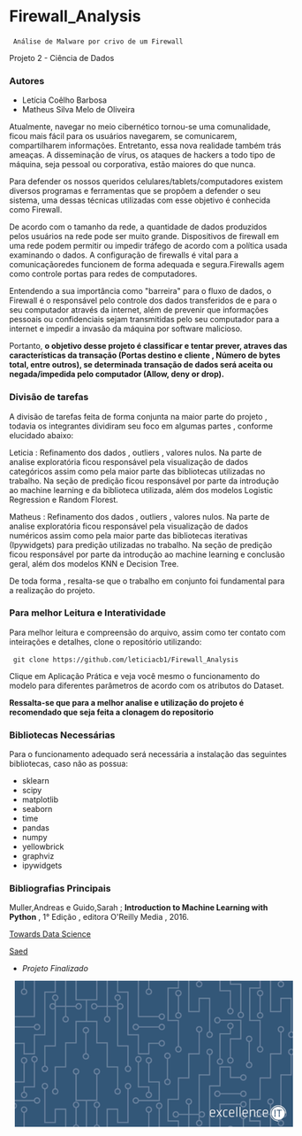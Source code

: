 # Firewall_Analysis

` Análise de Malware por crivo de um Firewall`

Projeto 2 - Ciência de Dados 

### Autores
 - Letícia Coêlho Barbosa
 - Matheus Silva Melo de Oliveira

 Atualmente, navegar no meio cibernético tornou-se uma comunalidade, ficou mais fácil para os usuários navegarem, se comunicarem, compartilharem informações. Entretanto, essa nova realidade também trás ameaças. A disseminação de vírus, os ataques de hackers a todo tipo de máquina, seja pessoal ou corporativa, estão maiores do que nunca.

Para defender os nossos queridos celulares/tablets/computadores existem diversos programas e ferramentas que se propõem a defender o seu sistema, uma dessas técnicas utilizadas com esse objetivo é conhecida como Firewall.

De acordo com o tamanho da rede, a quantidade de dados produzidos pelos usuários na rede pode ser muito grande.
Dispositivos de firewall em uma rede podem permitir ou impedir tráfego de acordo com a política usada examinando o
dados. A configuração de firewalls é vital para a comunicaçãoredes funcionem de forma adequada e segura.Firewalls agem como controle portas para redes de computadores.

Entendendo a sua importância como "barreira" para o fluxo de dados, o Firewall é o responsável pelo controle dos dados transferidos de e para o seu computador através da internet, além de prevenir que informações pessoais ou confidenciais sejam transmitidas pelo seu computador para a internet e impedir a invasão da máquina por software malicioso.

Portanto, **o objetivo desse projeto é classificar e tentar prever, atraves das características da transação (Portas destino e cliente , Número de bytes total, entre outros), se determinada transação de dados será aceita ou negada/impedida pelo computador (Allow, deny or drop).**

### Divisão de tarefas

A divisão de tarefas feita de forma conjunta na maior parte do projeto , todavia os integrantes dividiram seu foco em algumas partes , conforme elucidado abaixo:

Leticia : Refinamento dos dados , outliers , valores nulos. Na parte de analise exploratória ficou responsável pela visualização de dados categóricos assim como pela maior parte das bibliotecas utilizadas no trabalho. Na seção de predição ficou responsável por parte da  introdução ao machine learning e da biblioteca utilizada, além dos modelos Logistic Regression e Random Florest.

Matheus :  Refinamento dos dados , outliers , valores nulos. Na parte de analise exploratória ficou responsável pela visualização de dados numéricos assim como pela maior parte das bibliotecas iterativas (Ipywidgets) para predição utilizadas no trabalho. Na seção de predição ficou responsável por parte da introdução ao machine learning e conclusão geral,  além dos modelos KNN e Decision Tree.

De toda forma , resalta-se que o trabalho em conjunto foi fundamental para a realização do projeto.

### Para melhor Leitura e Interatividade

Para melhor leitura e compreensão do arquivo, assim como ter contato com inteirações e detalhes, clone o repositório utilizando: 

` git clone https://github.com/leticiacb1/Firewall_Analysis`

Clique em Aplicação Prática e veja você mesmo o funcionamento do modelo para diferentes parâmetros de acordo com os atributos do Dataset.

**Ressalta-se que para a melhor analise e utilização do projeto é recomendado que seja feita a clonagem do repositorio**
 
### Bibliotecas Necessárias

 Para o funcionamento adequado será necessária a instalação das seguintes bibliotecas, caso não as possua:

 
 - sklearn
 - scipy
 - matplotlib
 - seaborn 
 - time
 - pandas
 - numpy
 - yellowbrick
 - graphviz
 - ipywidgets
 

### Bibliografias Principais

Muller,Andreas e Guido,Sarah  ; **Introduction to Machine Learning with Python** , 1° Edição , editora O'Reilly Media , 2016.

[Towards Data Science](https://towardsdatascience.com/)

[Saed](http://www.saedsayad.com/)

 - <em>Projeto Finalizado</em>
 <center><img src="firewall_assets/giphy.gif" width=600 style="float: center; margin: 0px 0px 10px 10px"></center>
